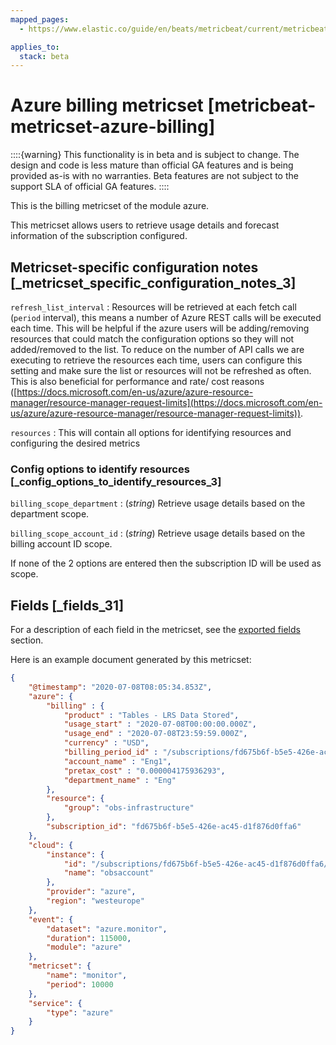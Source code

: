 ```yaml
---
mapped_pages:
  - https://www.elastic.co/guide/en/beats/metricbeat/current/metricbeat-metricset-azure-billing.html

applies_to:
  stack: beta
---
```


# Azure billing metricset [metricbeat-metricset-azure-billing]

::::{warning}
This functionality is in beta and is subject to change. The design and code is less mature than official GA features and is being provided as-is with no warranties. Beta features are not subject to the support SLA of official GA features.
::::


This is the billing metricset of the module azure.

This metricset allows users to retrieve usage details and forecast information of the subscription configured.


## Metricset-specific configuration notes [_metricset_specific_configuration_notes_3]

`refresh_list_interval`
:   Resources will be retrieved at each fetch call (`period` interval), this means a number of Azure REST calls will be executed each time. This will be helpful if the azure users will be adding/removing resources that could match the configuration options so they will not added/removed to the list. To reduce on the number of API calls we are executing to retrieve the resources each time, users can configure this setting and make sure the list or resources will not be refreshed as often. This is also beneficial for performance and rate/ cost reasons ([https://docs.microsoft.com/en-us/azure/azure-resource-manager/resource-manager-request-limits](https://docs.microsoft.com/en-us/azure/azure-resource-manager/resource-manager-request-limits)).

`resources`
:   This will contain all options for identifying resources and configuring the desired metrics


### Config options to identify resources [_config_options_to_identify_resources_3]

`billing_scope_department`
:   (*string*) Retrieve usage details based on the department scope.

`billing_scope_account_id`
:   (*string*) Retrieve usage details based on the billing account ID scope.

If none of the 2 options are entered then the subscription ID will be used as scope.

## Fields [_fields_31]

For a description of each field in the metricset, see the [exported fields](/reference/metricbeat/exported-fields-azure.md) section.

Here is an example document generated by this metricset:

```json
{
    "@timestamp": "2020-07-08T08:05:34.853Z",
    "azure": {
        "billing" : {
            "product" : "Tables - LRS Data Stored",
            "usage_start" : "2020-07-08T00:00:00.000Z",
            "usage_end" : "2020-07-08T23:59:59.000Z",
            "currency" : "USD",
            "billing_period_id" : "/subscriptions/fd675b6f-b5e5-426e-ac45-d1f876d0ffa6/providers/Microsoft.Billing/billingPeriods/20200701",
            "account_name" : "Eng1",
            "pretax_cost" : "0.000004175936293",
            "department_name" : "Eng"
        },
        "resource": {
            "group": "obs-infrastructure"
        },
        "subscription_id": "fd675b6f-b5e5-426e-ac45-d1f876d0ffa6"
    },
    "cloud": {
        "instance": {
            "id": "/subscriptions/fd675b6f-b5e5-426e-ac45-d1f876d0ffa6/resourceGroups/obs-infrastructure/providers/Microsoft.DocumentDb/databaseAccounts/obsaccount",
            "name": "obsaccount"
        },
        "provider": "azure",
        "region": "westeurope"
    },
    "event": {
        "dataset": "azure.monitor",
        "duration": 115000,
        "module": "azure"
    },
    "metricset": {
        "name": "monitor",
        "period": 10000
    },
    "service": {
        "type": "azure"
    }
}
```


